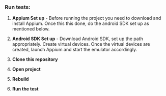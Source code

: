 <h3>Run tests:</h3>

1. <b>Appium Set up</b> - Before running the project you need to download and install Appium. Once this this done, do the android SDK set up as mentioned below.

2. <b>Android SDK Set up</b> - Download Android SDK, set up the path appropriately. Create virtual devices. Once the virtual devices are created, launch Appium and start the emulator accordingly.

3. <b>Clone this repository</b>

4. <b>Open project</b>

5. <b>Rebuild</b>

6. <b>Run the test</b>
